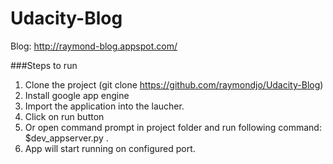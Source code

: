 # Udacity-Blog

Blog: http://raymond-blog.appspot.com/

###Steps to run
1. Clone the project (git clone https://github.com/raymondjo/Udacity-Blog)
2. Install google app engine
3. Import the application into the laucher.
4. Click on run button
5. Or open command prompt in project folder and run following command: $dev_appserver.py .
6. App will start running on configured port.
